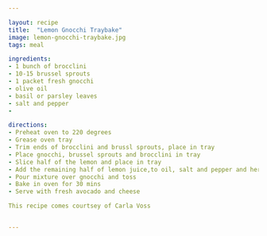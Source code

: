 ```yaml
---

layout: recipe
title:  "Lemon Gnocchi Traybake"
image: lemon-gnocchi-traybake.jpg
tags: meal

ingredients:
- 1 bunch of brocclini
- 10-15 brussel sprouts
- 1 packet fresh gnocchi
- olive oil
- basil or parsley leaves
- salt and pepper
- 

directions:
- Preheat oven to 220 degrees
- Grease oven tray
- Trim ends of brocclini and brussl sprouts, place in tray
- Place gnocchi, brussel sprouts and brocclini in tray
- Slice half of the lemon and place in tray
- Add the remaining half of lemon juice,to oil, salt and pepper and herbs to jug
- Pour mixture over gnocchi and toss
- Bake in oven for 30 mins
- Serve with fresh avocado and cheese

This recipe comes courtsey of Carla Voss


---
```

